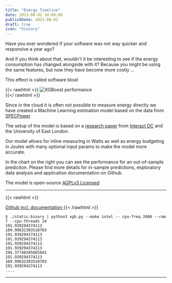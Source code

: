 ```yaml
---
title: "Energy Timeline"
date: 2023-08-02 10:00:00
publishDate: 2023-08-02
draft: true
icon: "history"
---
```


Have you ever wondered if your software was not way quicker and responsive a year ago?

And if you think about that, wouldn't it be interesting to see if the energy consumption has changed alongside with it?
Because you might be using the same features, but now they have become more costly ...

This effect is called software bloat

{{< rawhtml >}}
<img class="ui big floated right rounded bordered image" src="https://github.com/green-coding-berlin/spec-power-model/raw/main/img/hp_synergy_480_Gen10_Plus.png" alt="XGBoost performance" loading="lazy" style="margin:auto;">
<br>
{{</ rawhtml >}}


Since in the cloud it is often not possible to measure energy directly we have created a Machine Learning estimation model
based on the data from [SPECPower](https://www.spec.org/power_ssj2008/)

The setup of the model is based on a [research paper](https://interactdc.com/static/images/documents/Elsevier_Journal.pdf) from [Interact DC](https://interactdc.com/) and the University of East London.

Our model allows for inline measuring in Watts as well as energy budgeting in Joules with many optional input
params to make the model more accurate.

In the chart on the right you can see the performance for an out-of-sample prediciton. Please find more details
for in-sample predictions, exploratory data analysis and application documentation on Github.

The model is open-source [AGPLv3 Licensed](https://github.com/green-coding-berlin/green-metrics-tool/blob/main/LICENSE)

---

{{< rawhtml >}}
    <a class="ui labeled button" href="https://github.com/green-coding-berlin/spec-power-model">
    <div class="ui button">
        <i class="code branch icon"></i>
    </div>
    <span class="ui basic label">
        Github incl. documentation
    </span>
</a>
{{< /rawhtml >}}

```
$ ./static-binary | python3 xgb.py --make intel -- cpu-freq 2600 --ram 7 --cpu-threads 24
191.939294374113
169.99632303510703
191.939294374113
191.939294374113
191.939294374113
191.939294374113
194.37740205685841
191.939294374113
169.99632303510703
191.939294374113
....
```

---


